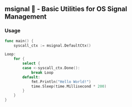 ## msignal 📶 - Basic Utilities for OS Signal Management

### Usage

```go
func main() {
	syscall_ctx := msignal.DefaultCtx()

Loop:
	for {
		select {
		case <-syscall_ctx.Done():
			break Loop
		default:
			fmt.Println("Hello World!")
			time.Sleep(time.Millisecond * 200)
		}
	}
}
```
